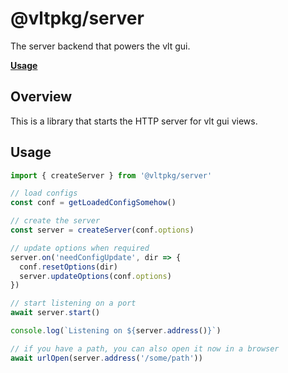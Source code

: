# @vltpkg/server

The server backend that powers the vlt gui.

**[Usage](#usage)**

## Overview

This is a library that starts the HTTP server for vlt gui views.

## Usage

```js
import { createServer } from '@vltpkg/server'

// load configs
const conf = getLoadedConfigSomehow()

// create the server
const server = createServer(conf.options)

// update options when required
server.on('needConfigUpdate', dir => {
  conf.resetOptions(dir)
  server.updateOptions(conf.options)
})

// start listening on a port
await server.start()

console.log(`Listening on ${server.address()}`)

// if you have a path, you can also open it now in a browser
await urlOpen(server.address('/some/path'))
```
